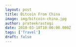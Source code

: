 ```yaml
---
layout: post
title: Bitcoin From China
image: img/bitcoin-china.jpg
author: prateekrastogi
date: 2010-03-10T10:00:00.000Z
tags: ['Travel']
draft: false
---
```

